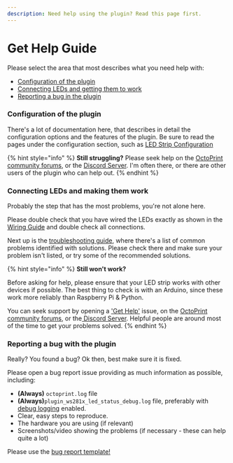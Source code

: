 ```yaml
---
description: Need help using the plugin? Read this page first.
---
```


# Get Help Guide

Please select the area that most describes what you need help with:

* [Configuration of the plugin](get-help-guide.md#configuration-of-the-plugin)
* [Connecting LEDs and getting them to work](get-help-guide.md#connecting-leds-and-making-them-work)
* [Reporting a bug in the plugin](get-help-guide.md#reporting-a-bug-with-the-plugin)

### Configuration of the plugin

There's a lot of documentation here, that describes in detail the configuration options and the features of the plugin. Be sure to read the pages under the configuration section, such as [LED Strip Configuration](../configuration/led-strip-configuration.md)

{% hint style="info" %}
**Still struggling?** Please seek help on the [OctoPrint community forums](https://community.octoprint.org), or the [Discord Server](https://discord.octoprint.org). I'm often there, or there are other users of the plugin who can help out.
{% endhint %}

### Connecting LEDs and making them work

Probably the step that has the most problems, you're not alone here.

Please double check that you have wired the LEDs exactly as shown in the [Wiring Guide](setup-guide-1/wiring-your-leds.md) and double check all connections.

Next up is the [troubleshooting guide](../troubleshooting-guide.md), where there's a list of common problems identified with solutions. Please check there and make sure your problem isn't listed, or try some of the recommended solutions.

{% hint style="info" %}
**Still won't work?**

Before asking for help, please ensure that your LED strip works with other devices if possible. The best thing to check is with an Arduino, since these work more reliably than Raspberry Pi & Python. 

You can seek support by opening a ['Get Help'](https://github.com/cp2004/OctoPrint-WS281x_LED_Status/issues/new?assignees=&labels=question&template=question.md&title=) issue, on the [OctoPrint community forums](https://community.octoprint.org), or the[ Discord Server](https://discord.octoprint.org). Helpful people are around most of the time to get your problems solved.
{% endhint %}

### Reporting a bug with the plugin

Really? You found a bug? Ok then, best make sure it is fixed.

Please open a bug report issue providing as much information as possible, including:

* **\(Always\)** `octoprint.log` file
* **\(Always\)**`plugin_ws281x_led_status_debug.log` file, preferably with [debug logging](../configuration/features.md#debug-logging) enabled.
* Clear, easy steps to reproduce.
* The hardware you are using \(if relevant\)
* Screenshots/video showing the problems \(if necessary - these can help quite a lot\)

Please use the [bug report template!](https://github.com/cp2004/OctoPrint-WS281x_LED_Status/issues/new?assignees=&labels=&template=bug_report.md&title=%5BBug%5D)



